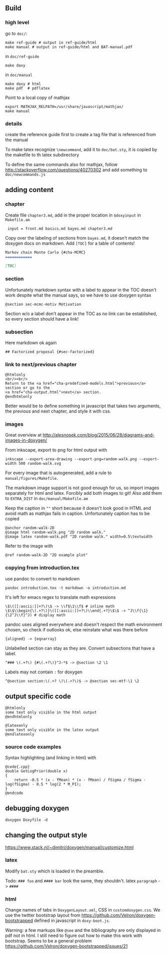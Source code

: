 Build
-----

### high level

go to `doc/`:

    make ref-guide # output in ref-guide/html
    make manual # output in ref-guide/html and BAT-manual.pdf

in `doc/ref-guide`

    make doxy

in `doc/manual`

    make doxy # html
    make pdf  # pdflatex

Point to a local copy of mathjax

    export MATHJAX_RELPATH=/usr/share/javascript/mathjax/
    make manual

### details

create the reference guide first to create a tag file that is referenced from the manual

To make latex recognize `\newcommand`, add it to `doc/bat.sty`, it is copied by the makefile to th latex subdirectory

To define the same commands also for mathjax, follow http://stackoverflow.com/questions/40270302 and add something to `doc/newcommands.js`

adding content
--------------

### chapter

Create file `chapter3.md`, add in the proper location in `$doxyinput` in `Makefile.am`

     input = front.md basics.md bayes.md chapter3.md

Copy over the labeling of sections from `bayes.md`, it doesn't match the doxygen docs on markdown. Add `[TOC]` for a table of contents!

``` markdown
Markov chain Monte Carlo {#cha-MCMC}
============

[TOC]

```

### section

Unfortunately markdown syntax with a label to appear in the TOC doesn't work despite what the manual says, so we have to use doxygen syntax

    @section sec-mcmc-motiv Motivation

Section w/o a label don't appear in the TOC as no link can be established, so every section should have a link!

### subsection

Here markdown ok again

    ## Factorized proposal {#sec-factorized}


### link to next/previous chapter

    @htmlonly
    <br/><br/>
    Return to the <a href="cha-predefined-models.html">previous</a> section or go to the
    <a href="cha-output.html">next</a> section.
    @endhtmlonly

Better would be to define something in javascript that takes two
arguments, the previous and next chapter, and style it with css.

### images

Great overview at http://alesnosek.com/blog/2015/06/28/diagrams-and-images-in-doxygen/

From inkscape, export to png for html output with

    inkscape --export-area-drawing --export-png=random-walk.png --export-width 500 random-walk.svg

For every image that is autogenerated, add a rule to `manual/figures/Makefile`.

The markdown image support is not good enough for us, so import images separately for html and latex. Forcibly add both images to git! Also add them to `EXTRA_DIST` in `doc/manual/Makefile.am`

Keep the caption in `""` short because it doesn't look good in HTML and avoid math as mathjax fails in caption. Unfortunately caption has to be copied

    @anchor random-walk-2D
    @image html random-walk.png "2D random walk."
    @image latex random-walk.pdf "2D random walk." width=0.5\textwidth

Refer to the image with

    @ref random-walk-2D "2D example plot"

### copying from introduction.tex

use pandoc to convert to markdown

    pandoc introduction.tex -t markdown -o introduction.md

It's left for emacs regex to translate math expressions

    \$\([[:ascii:]]+?\)\$ -> \\f$\1\\f$ # inline math
    \$\$\\begin{\(.+?\)}\([[:ascii:]]+?\)\\end{.+?}\$\$ -> ^J\\f{\1}{\2^J\\f}^J) # display math

pandoc uses aligned everywhere and doesn't respect the math environment chosen, so check if outlooks ok, else reinstate what was there before

    {aligned} -> {eqnarray}

Unlabelled section can stay as they are. Convert subsections that have a label.

    ^### \(.+?\) {#\(.+?\)}^J-*$ -> @section \2 \1

Labels may not contain `:` for doxygen

    ^@section section:\(.+? \)\(.+?\)$ -> @section sec-mtf-\1 \2


output specific code
----------

    @htmlonly
    some text only visible in the html output
    @endhtmlonly

    @latexonly
    some text only visible in the latex output
    @endlatexonly

### source code examples

Syntax highlighting (and linking in html) with

    @code{.cpp}
    double GetLogPrior(double x)
    {
        return -0.5 * (x - fMean) * (x - fMean) / fSigma / fSigma - log(fSigma) - 0.5 * log(2 * M_PI);
    }
    @endcode

debugging doxygen
-----------------

    doxygen Doxyfile -d

changing the output style
------------------------

https://www.stack.nl/~dimitri/doxygen/manual/customize.html

### latex

Modify `bat.sty` which is loaded in the preamble.

Todo: `### foo` and `#### bar` look the same, they shouldn't. latex `paragraph` -> `####`

### html

Change names of tabs in `DoxygenLayout.xml`, CSS in
`customdoxygen.css`. We use the twitter bootstrap layout from
https://github.com/Velron/doxygen-bootstrapped defined in javascript
in `doxy-boot.js`.

Warning: a few markups like `@see` and the bibliography are only
displayed in pdf not in html. I still need to figure out how to make
this work with bootstrap. Seems to be a general problem
https://github.com/Velron/doxygen-bootstrapped/issues/21
